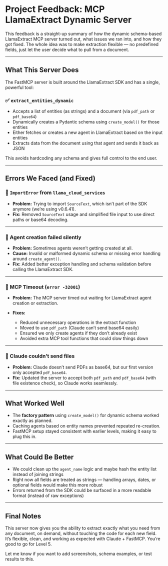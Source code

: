 # Project Feedback: MCP LlamaExtract Dynamic Server

This feedback is a straight-up summary of how the dynamic schema-based LlamaExtract MCP server turned out, what issues we ran into, and how they got fixed. The whole idea was to make extraction flexible — no predefined fields, just let the user decide what to pull from a document.

---

## What This Server Does

The FastMCP server is built around the LlamaExtract SDK and has a single, powerful tool:

### ✅ `extract_entities_dynamic`

* Accepts a list of entities (as strings) and a document (via `pdf_path` or `pdf_base64`)
* Dynamically creates a Pydantic schema using `create_model()` for those entities
* Either fetches or creates a new agent in LlamaExtract based on the input entities
* Extracts data from the document using that agent and sends it back as JSON

This avoids hardcoding any schema and gives full control to the end user.

---

## Errors We Faced (and Fixed)

### 🔸 `ImportError` from `llama_cloud_services`

* **Problem:** Trying to import `SourceText`, which isn’t part of the SDK anymore (we’re using v0.6.41).
* **Fix:** Removed `SourceText` usage and simplified file input to use direct paths or base64 decoding.

---

### 🔸 Agent creation failed silently

* **Problem:** Sometimes agents weren’t getting created at all.
* **Cause:** Invalid or malformed dynamic schema or missing error handling around `create_agent()`.
* **Fix:** Added better exception handling and schema validation before calling the LlamaExtract SDK.

---

### 🔸 MCP Timeout (`error -32001`)

* **Problem:** The MCP server timed out waiting for LlamaExtract agent creation or extraction.
* **Fixes:**

  * Reduced unnecessary operations in the extract function
  * Moved to use `pdf_path` (Claude can’t send base64 easily)
  * Ensured we only create agents if they don’t already exist
  * Avoided extra MCP tool functions that could slow things down

---

### 🔸 Claude couldn’t send files

* **Problem:** Claude doesn’t send PDFs as base64, but our first version only accepted `pdf_base64`.
* **Fix:** Updated the server to accept both `pdf_path` and `pdf_base64` (with file existence check), so Claude works seamlessly.

---

## What Worked Well

* The **factory pattern** using `create_model()` for dynamic schema worked exactly as planned.
* Caching agents based on entity names prevented repeated re-creation.
* FastMCP setup stayed consistent with earlier levels, making it easy to plug this in.

---

## What Could Be Better

* We could clean up the `agent_name` logic and maybe hash the entity list instead of joining strings
* Right now all fields are treated as strings — handling arrays, dates, or optional fields would make this more robust
* Errors returned from the SDK could be surfaced in a more readable format (instead of raw exceptions)

---

## Final Notes

This server now gives you the ability to extract exactly what you need from any document, on demand, without touching the code for each new field. It’s flexible, clean, and working as expected with Claude + FastMCP. You’re good to go for Level 5.

Let me know if you want to add screenshots, schema examples, or test results to this. 